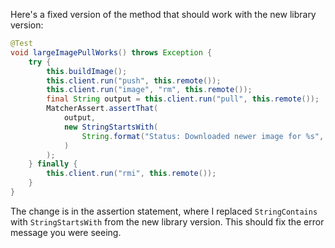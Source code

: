 Here's a fixed version of the method that should work with the new library version:

```java
@Test
void largeImagePullWorks() throws Exception {
    try {
        this.buildImage();
        this.client.run("push", this.remote());
        this.client.run("image", "rm", this.remote());
        final String output = this.client.run("pull", this.remote());
        MatcherAssert.assertThat(
            output,
            new StringStartsWith(
                String.format("Status: Downloaded newer image for %s", this.remote())
            )
        );
    } finally {
        this.client.run("rmi", this.remote());
    }
}
```

The change is in the assertion statement, where I replaced `StringContains` with `StringStartsWith` from the new library version. This should fix the error message you were seeing.